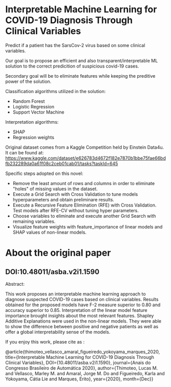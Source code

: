 # Interpretable Machine Learning for COVID-19 Diagnosis Through Clinical Variables

Predict if a patient has the SarsCov-2 virus based on some clinical variables.

Our goal is to propose an efficient and also transparent/interpretable ML solution to the correct predicition of suspicious covid-19 cases.

Secondary goal will be to eliminate features while keeping the preditive power of the solution.

Classification algorithms utilized in the solution:
- Random Forest
- Logistic Regression
- Support Vector Machine

Interpretation algorithms:
- SHAP
- Regression weights

Original dataset comes from a Kaggle Competition held by Einstein Data4u. It can be found at: 
https://www.kaggle.com/dataset/e626783d4672f182e7870b1bbe75fae66bdfb232289da0a61f08c2ceb01cab01/tasks?taskId=645

Specific steps adopted on this novel:
- Remove the least amount of rows and columns in order to eliminate "holes" of missing values in the dataset.
- Execute a Grid Search with Cross Validation to tune models hyperparameters and obtain preliminare results.
- Execute a Recursive Feature Elimination (RFE) with Cross Validation. Test models after RFE-CV without tuning hyper parameters.
- Choose variables to eliminate and execute another Grid Search with remaining variables.
- Visualize feature weights with feature_importance of linear models and SHAP values of non-linear models.

# About the original paper
## DOI:10.48011/asba.v2i1.1590

Abstract:

This work proposes an interpretable machine learning approach to diagnose suspected COVID-19 cases based on clinical variables. Results obtained for the proposed models have F-2 measure superior to 0.80 and accuracy superior to 0.85. Interpretation of the linear model feature importance brought insights about the most relevant features. Shapley Additive Explanations were used in the non-linear models. They were able to show the difference between positive and negative patients as well as offer a global interpretability sense of the models.


If you enjoy this work, please cite as :

@article{thimoteo_vellasco_amaral_figueiredo_yokoyama_marques_2020, title={Interpretable Machine Learning for COVID-19 Diagnosis Through Clinical Variables}, DOI={10.48011/asba.v2i1.1590}, journal={Anais do Congresso Brasileiro de Automática 2020}, author={Thimoteo, Lucas M. and Vellasco, Marley M. and Amaral, Jorge M. Do and Figueiredo, Karla and Yokoyama, Cátia Lie and Marques, Erito}, year={2020}, month={Dec}}
